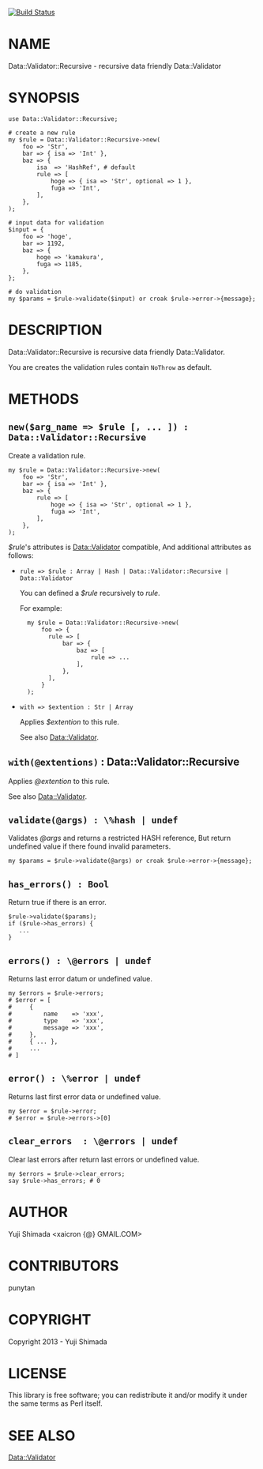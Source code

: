 [![Build Status](https://travis-ci.org/xaicron/p5-Data-Validator-Recursive.svg?branch=master)](https://travis-ci.org/xaicron/p5-Data-Validator-Recursive)
# NAME

Data::Validator::Recursive - recursive data friendly Data::Validator

# SYNOPSIS

    use Data::Validator::Recursive;

    # create a new rule
    my $rule = Data::Validator::Recursive->new(
        foo => 'Str',
        bar => { isa => 'Int' },
        baz => {
            isa  => 'HashRef', # default
            rule => [
                hoge => { isa => 'Str', optional => 1 },
                fuga => 'Int',
            ],
        },
    );

    # input data for validation
    $input = {
        foo => 'hoge',
        bar => 1192,
        baz => {
            hoge => 'kamakura',
            fuga => 1185,
        },
    };

    # do validation
    my $params = $rule->validate($input) or croak $rule->error->{message};

# DESCRIPTION

Data::Validator::Recursive is recursive data friendly Data::Validator.

You are creates the validation rules contain `NoThrow` as default.

# METHODS

## `new($arg_name => $rule [, ... ]) : Data::Validator::Recursive`

Create a validation rule.

    my $rule = Data::Validator::Recursive->new(
        foo => 'Str',
        bar => { isa => 'Int' },
        baz => {
            rule => [
                hoge => { isa => 'Str', optional => 1 },
                fuga => 'Int',
            ],
        },
    );

_$rule_'s attributes is [Data::Validator](https://metacpan.org/pod/Data::Validator) compatible, And additional attributes as follows:

- `rule => $rule : Array | Hash | Data::Validator::Recursive | Data::Validator`

    You can defined a _$rule_ recursively to _rule_.

    For example:

        my $rule = Data::Validator::Recursive->new(
            foo => {
              rule => [
                  bar => {
                      baz => [
                          rule => ...
                      ],
                  },
              ],
            }
        );

- `with => $extention : Str | Array`

    Applies _$extention_ to this rule.

    See also [Data::Validator](https://metacpan.org/pod/Data::Validator).

## `with(@extentions)` : Data::Validator::Recursive

Applies _@extention_ to this rule.

See also [Data::Validator](https://metacpan.org/pod/Data::Validator).

## `validate(@args) : \%hash | undef`

Validates _@args_ and returns a restricted HASH reference, But return undefined value if there found invalid parameters.

    my $params = $rule->validate(@args) or croak $rule->error->{message};

## `has_errors() : Bool`

Return true if there is an error.

    $rule->validate($params);
    if ($rule->has_errors) {
       ...
    }

## `errors() : \@errors | undef`

Returns last error datum or undefined value.

    my $errors = $rule->errors;
    # $error = [
    #     {
    #         name    => 'xxx',
    #         type    => 'xxx',
    #         message => 'xxx',
    #     },
    #     { ... },
    #     ...
    # ]

## `error() : \%error | undef`

Returns last first error data or undefined value.

    my $error = $rule->error;
    # $error = $rule->errors->[0]

## `clear_errors  : \@errors | undef`

Clear last errors after return last errors or undefined value.

    my $errors = $rule->clear_errors;
    say $rule->has_errors; # 0

# AUTHOR

Yuji Shimada &lt;xaicron {@} GMAIL.COM>

# CONTRIBUTORS

punytan

# COPYRIGHT

Copyright 2013 - Yuji Shimada

# LICENSE

This library is free software; you can redistribute it and/or modify
it under the same terms as Perl itself.

# SEE ALSO

[Data::Validator](https://metacpan.org/pod/Data::Validator)
